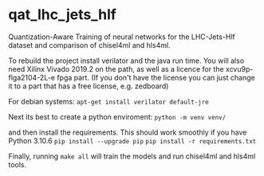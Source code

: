 # qat\_lhc\_jets\_hlf
Quantization-Aware Training of neural networks for the LHC-Jets-Hlf dataset and comparison of
chisel4ml and hls4ml.

To rebuild the project install verilator and the java run time.
You will also need Xilinx Vivado 2019.2 on the path, as well
as a licence for the xcvu9p-flga2104-2L-e fpga part.
(If you don't have the license you can just change it to
 a part that has a free license, e.g. zedboard)

For debian systems:
	`apt-get install verilator default-jre`

Next its best to create a python enviroment:
	`python -m venv venv/`

and then install the requirements. This should work smoothly if you have Python 3.10.6
	`pip install --upgrade pip`
	`pip install -r requirements.txt`


Finally, running `make all` will train the models and run chisel4ml and hls4ml tools.
